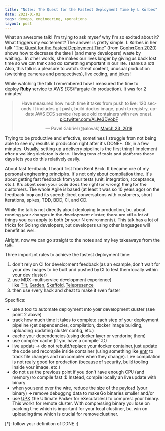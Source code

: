 ```yaml
---
title: "Notes: The Quest for the Fastest Deployment Time by L Körbes"
date: 2021-01-02
tags: devops, engineering, operations
layout: post
---
```


What an awesome talk! I'm trying to ask myself why I'm so excited about it? What triggers my excitement? The answer is pretty simple. L Körbes in her talk "[The Quest for the Fastest Deployment Time](https://www.youtube.com/watch?v=WgliN_9j91g&list=PL2ntRZ1ySWBfUint2hCE1JRxRWChloasB&index=16)" (from [GopherCon 2020](https://www.youtube.com/playlist?list=PL2ntRZ1ySWBfUint2hCE1JRxRWChloasB)) shows how to decrease the time I (and many developers) waste by waiting... In other words, she makes our lives longer by giving us back lost time so we can think and do something important in our life. Thanks a lot! Also, this talk is a pleasure to watch. Great content, unusual production (switching cameras and perspectives), live coding, and jokes!

While watching the talk I remembered how I measured the time to deploy **Ruby** service to AWS ECS/Fargate (in production). It was for 2 minutes!
<center>
<blockquote class="twitter-tweet"><p lang="en" dir="ltr">Have measured how much time it takes from push to live: 120 seconds. It includes git push, build docker image, push to registry, update AWS ECS service (replace old containers with new ones). <a href="https://t.co/ALKe3DVobF">pic.twitter.com/ALKe3DVobF</a></p>&mdash; Pavel Gabriel (@alovak) <a href="https://twitter.com/alovak/status/977174782641950720?ref_src=twsrc%5Etfw">March 23, 2018</a></blockquote> <script async src="https://platform.twitter.com/widgets.js" charset="utf-8"></script> 
</center>

Trying to be productive and effective, sometimes I struggle from not being able to see my results in production right after it's DONE*. Ok, in a few minutes. Usually, setting up a delivery pipeline is the first thing I implement after a walking skeleton is done. Having tons of tools and platforms these days lets you do this relatively easily.

About fast feedback, I heard first from Kent Beck. It became one of my personal engineering principles. It's not only about compilation time. It's about getting fast feedback from your tests (unit, integration, acceptance, etc.). It's about seen your code does the right (or wrong) thing for the customers. The whole Agile is based (at least it was so 10 years ago) on the feedback loop and its speed: direct conversations with customers, short iterations, spikes, TDD, BDD, CI, and CD.

While the talk is not directly about deploying to production, but about running your changes in the development cluster, there are still a lot of things you can apply to both (or your N environments). This talk has a lot of tricks for Golang developers, but developers using other languages will benefit as well.

Alright, now we can go straight to the notes and my key takeaways from the talk:

Three important rules to achieve the fastest deployment time:

1. don't rely on CI for development feedback (as an example, don't wait for your dev images to be built and pushed by CI to test them locally within your dev cluster)
2. use MDX (multiservice development experience) like [Tilt](https://github.com/tilt-dev/tilt), [Garden](https://github.com/garden-io/garden), [Skaffold](https://github.com/GoogleContainerTools/skaffold), [Telepresence](https://github.com/telepresenceio/telepresence/)
3. then use every hack and cheat to make it even faster

Specifics:

- use a tool to automate deployment into your development cluster (see point 2 above)
- track how much time it takes to complete each step of your deployment pipeline (get dependencies, compilation, docker image building, uploading, updating cluster config, etc.)
- cache your dependencies (using docker layer or vendoring them)
- use compiler cache (if you have a compiler :D)
- live update → do not rebuild/replace your docker container, just update the code and recompile inside container (using something like [entr](https://github.com/eradman/entr) to track file changes and run compiler when they change). Live compilation is not really good for production (because of security, build tooling inside your image, etc.)
- do not use the previous point if you don't have enough CPU (and memory) to compile fast :D Instead, compile locally an live update with binary
- when you send over the wire, reduce the size of the payload (your binary) → remove debugging data to make Go binaries smaller and/or
- use [UPX](https://github.com/upx/upx) (the Ultimate Packer for eXecutables) to compress your binary. This works for remote cluster. With compressing binary you lose on packing time which is important for your local clustiner, but win on uploading time which is crucial for remove clustiner.

[*]: follow your definition of DONE :)

